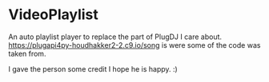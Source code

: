 # VideoPlaylist
An auto playlist player to replace the part of PlugDJ I care about.
https://plugapi4py-houdhakker2-2.c9.io/song is were some of the code was taken from.

I gave the person some credit I hope he is happy. :)
